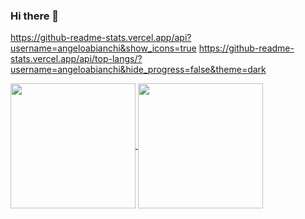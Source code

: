### Hi there 👋

https://github-readme-stats.vercel.app/api?username=angeloabianchi&show_icons=true
https://github-readme-stats.vercel.app/api/top-langs/?username=angeloabianchi&hide_progress=false&theme=dark


<a href="https://github.com/angeloabianchi/github-readme-stats">
  <img height=200 align="center" src="https://github-readme-stats.vercel.app/api?username=angeloabianchi" />
</a>
<a href="https://github.com/angeloabianchi/convoychat">
  <img height=200 align="center" src="https://github-readme-stats.vercel.app/api/top-langs?username=angeloabianchi&layout=compact&langs_count=8&card_width=320" />
</a>


<!--
**angeloabianchi/angeloabianchi** is a ✨ _special_ ✨ repository because its `README.md` (this file) appears on your GitHub profile.

Here are some ideas to get you started:

- 🔭 I’m currently working on ...
- 🌱 I’m currently learning ...
- 👯 I’m looking to collaborate on ...Hello 👋 I'm Angelo and I am a brazilian 🇧🇷 based in Spain.
- 🤔 I’m looking for help with ...
- 💬 Ask me about ...
- 📫 How to reach me: ...
- 😄 Pronouns: ...
- ⚡ Fun fact: ...
-->
